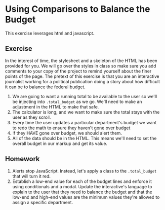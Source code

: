 # Using Comparisons to Balance the Budget

This exercise leverages html and javascript.

## Exercise
In the interest of time, the stylesheet and a skeleton of the HTML has been provided for you. We will go over the styles in class so make sure you add comments to your copy of the project to remind yourself about the finer points of the page. The pretext of this exercise is that you are an interactive journalist working for a political publication doing a story about how difficult it can be to balance the federal budget.

1. We are going to want a running total to be available to the user so we'll be injecting into `.total_budget` as we go. We'll need to make an adjustment in the HTML to make that safe.
2. The calculator is long, and we want to make sure the total stays with the user as they scroll.
3. Every time the user updates a particular department's budget we want to redo the math to ensure they haven't gone over budget
4. If they HAVE gone over budget, we should alert them.
5. All of the data should be in the HTML. This means we'll need to set the overall budget in our markup and get its value.




## Homework
1. Alerts stop JavaScript. Instead, let's apply a class to the `.total_budget` that will turn it red.
2. Establish a low-end value for each of the budget lines and enforce it using conditionals and a modal. Update the interactive's language to explain to the user that they need to balance the budget and that the low-end and high-end values are the minimum values they're allowed to assign a specific department.
